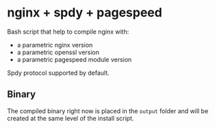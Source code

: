 # nginx + spdy + pagespeed #

Bash script that help to compile nginx with:
- a parametric nginx version
- a parametric openssl version   
- a parametric pagespeed module version

Spdy protocol supported by default. 

## Binary ##

The compiled binary right now is placed in the `output` folder and will be created at the same level of the install script.